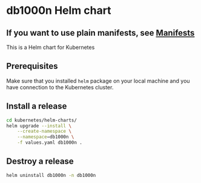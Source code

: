 # db1000n Helm chart

## If you want to use plain manifests, see [Manifests](/db1000n/advanced-docs/kubernetes/manifests/)

This is a Helm chart for Kubernetes

## Prerequisites

Make sure that you installed `helm` package on your local machine and you have connection to the Kubernetes cluster.

## Install a release

```bash
cd kubernetes/helm-charts/
helm upgrade --install \
    --create-namespace \
    --namespace=db1000n \
    -f values.yaml db1000n .
```

## Destroy a release

```bash
helm uninstall db1000n -n db1000n
```
